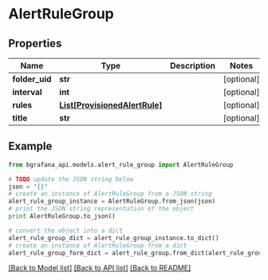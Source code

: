 # AlertRuleGroup


## Properties
Name | Type | Description | Notes
------------ | ------------- | ------------- | -------------
**folder_uid** | **str** |  | [optional] 
**interval** | **int** |  | [optional] 
**rules** | [**List[ProvisionedAlertRule]**](ProvisionedAlertRule.md) |  | [optional] 
**title** | **str** |  | [optional] 

## Example

```python
from bgrafana_api.models.alert_rule_group import AlertRuleGroup

# TODO update the JSON string below
json = "{}"
# create an instance of AlertRuleGroup from a JSON string
alert_rule_group_instance = AlertRuleGroup.from_json(json)
# print the JSON string representation of the object
print AlertRuleGroup.to_json()

# convert the object into a dict
alert_rule_group_dict = alert_rule_group_instance.to_dict()
# create an instance of AlertRuleGroup from a dict
alert_rule_group_form_dict = alert_rule_group.from_dict(alert_rule_group_dict)
```
[[Back to Model list]](../README.md#documentation-for-models) [[Back to API list]](../README.md#documentation-for-api-endpoints) [[Back to README]](../README.md)


